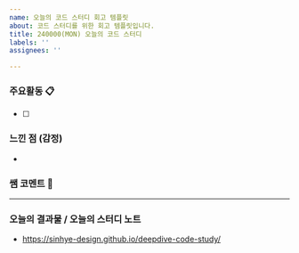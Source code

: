 ```yaml
---
name: 오늘의 코드 스터디 회고 템플릿
about: 코드 스터디를 위한 회고 템플릿입니다.
title: 240000(MON) 오늘의 코드 스터디
labels: ''
assignees: ''

---
```


### 주요활동 📋
- [ ]

### 느낀 점 (감정)
- 

### 쌤 코멘트 💬

---

### 오늘의 결과물 / 오늘의 스터디 노트 
- https://sinhye-design.github.io/deepdive-code-study/
